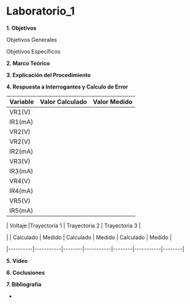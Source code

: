 # Laboratorio_1

__1. Objetivos__

Objetivos Generales 

Objetivos Específicos 

__2. Marco Teórico__ 



__3. Explicación del Procedimiento__


__4. Respuesta a Interrogantes y Calculo de Error__

| Variable |Valor Calculado | Valor Medido |
|----------|----------------|--------------|
| VR1(V)   |                |              |
| IR1(mA)  |                |              |
| VR2(V)   |                |              |
| VR2(V)   |                |              |
| IR2(mA)  |                |              |
| VR3(V)   |                |              |
| IR3(mA)  |                |              |
| VR4(V)   |                |              |
| IR4(mA)  |                |              |
| VR5(V)   |                |              |
| IR5(mA)  |                |              |




| Voltaje  |Trayectoria 1       | Trayectoria 2      | Trayectoria 3      |

|          | Calculado | Medido | Calculado | Medido | Calculado | Medido |

|----------|-----------|--------|-----------|--------|-----------|--------|






__5. Video__


__6. Coclusiones__ 


__7. Bibliografía__

*
